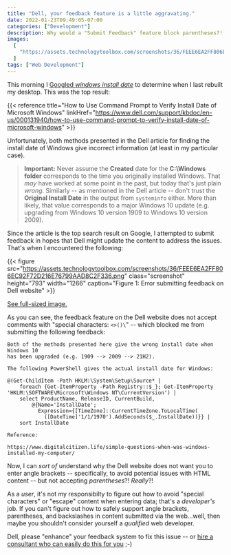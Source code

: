 ```yaml
---
title: "Dell, your feedback feature is a little aggravating."
date: 2022-01-23T09:49:05-07:00
categories: ["Development"]
description: Why would a "Submit Feedback" feature block parentheses?!
images:
  [
    "https://assets.technologytoolbox.com/screenshots/36/FEEE6EA2FF806EC92F72D216E76799AAD8C2F336.png",
  ]
tags: ["Web Development"]
---
```


This morning I
[Googled _windows install date_](https://www.google.com/search?q=windows+install+date)
to determine when I last rebuilt my desktop. This was the top result:

{{< reference title="How to Use Command Prompt to Verify Install Date of Microsoft Windows" linkHref="https://www.dell.com/support/kbdoc/en-us/000131940/how-to-use-command-prompt-to-verify-install-date-of-microsoft-windows" >}}

Unfortunately, both methods presented in the Dell article for finding the
install date of Windows give incorrect information (at least in my particular
case).

> **Important:** Never assume the **Created** date for the **C:\Windows folder**
> corresponds to the time you originally installed Windows. That _may_ have
> worked at some point in the past, but today that's just plain _wrong_.
> Similarly -- as mentioned in the Dell article -- don't trust the **Original
> Install Date** in the output from `systeminfo` either. More than likely, that
> value corresponds to a major Windows 10 update (e.g. upgrading from Windows 10
> version 1909 to Windows 10 version 2009).

Since the article is the top search result on Google, I attempted to submit
feedback in hopes that Dell might update the content to address the issues.
That's when I encountered the following:

{{< figure
  src="https://assets.technologytoolbox.com/screenshots/36/FEEE6EA2FF806EC92F72D216E76799AAD8C2F336.png"
  class="screenshot" height="793" width="1266"
  caption="Figure 1: Error submitting feedback on Dell website" >}}

[See full-sized image.](https://assets.technologytoolbox.com/screenshots/36/FEEE6EA2FF806EC92F72D216E76799AAD8C2F336.png)

As you can see, the feedback feature on the Dell website does not accept
comments with "special characters: `<>()\`" -- which blocked me from submitting
the following feedback:

```Text
Both of the methods presented here give the wrong install date when Windows 10
has been upgraded (e.g. 1909 --> 2009 --> 21H2).

The following PowerShell gives the actual install date for Windows:

@(Get-ChildItem -Path HKLM:\System\Setup\Source* |
    foreach {Get-ItemProperty -Path Registry::$_}; Get-ItemProperty 'HKLM:\SOFTWARE\Microsoft\Windows NT\CurrentVersion') |
    select ProductName, ReleaseID, CurrentBuild,
        @{Name='InstallDate';
          Expression={[TimeZone]::CurrentTimeZone.ToLocalTime(
            ([DateTime]'1/1/1970').AddSeconds($_.InstallDate))}} |
    sort InstallDate

Reference:

https://www.digitalcitizen.life/simple-questions-when-was-windows-installed-my-computer/
```

Now, I can _sort of_ understand why the Dell website does not want you to enter
angle brackets -- specifically, to avoid potential issues with HTML content --
but not accepting _parentheses_?! _Really_?!

As a _user_, it's not my responsibilty to figure out how to avoid "special
characters" or "escape" content when entering data; that's a _developer's_ job.
If you can't figure out how to safely support angle brackets, parentheses, and
backslashes in content submitted via the web...well, then maybe you shouldn't
consider yourself a _qualified_ web developer.

Dell, please "enhance" your feedback system to fix this issue -- or
[hire a consultant who can easily do this for you](https://www.technologytoolbox.com/)
;-)
